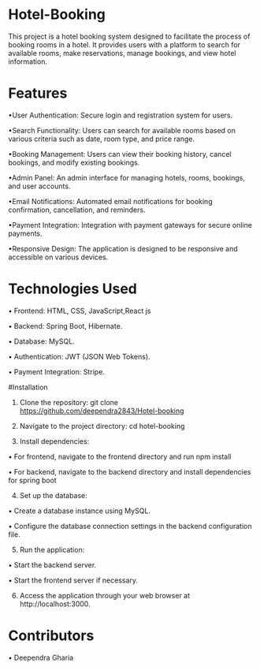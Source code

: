 
# Hotel-Booking

This project is a hotel booking system designed to facilitate the process of booking rooms in a hotel. It provides users with a platform to search for available rooms, make reservations, manage bookings, and view hotel information.

# Features
•User Authentication: Secure login and registration system for users.

•Search Functionality: Users can search for available rooms based on various criteria such as date, room type, and price range.

•Booking Management: Users can view their booking history, cancel bookings, and modify existing bookings.

•Admin Panel: An admin interface for managing hotels, rooms, bookings, and user accounts.

•Email Notifications: Automated email notifications for booking confirmation, cancellation, and reminders.

•Payment Integration: Integration with payment gateways for secure online payments.

•Responsive Design: The application is designed to be responsive and accessible on various devices.



# Technologies Used
•	Frontend: HTML, CSS, JavaScript,React js

•	Backend: Spring Boot, Hibernate.

•	Database: MySQL.

•	Authentication: JWT (JSON Web Tokens).

•	Payment Integration: Stripe.


#Installation
1.	Clone the repository: git clone https://github.com/deependra2843/Hotel-booking

2.	Navigate to the project directory: cd hotel-booking

3.	Install dependencies:

•	For frontend, navigate to the frontend directory and run npm install 

•	For backend, navigate to the backend directory and install dependencies for spring boot

4.	Set up the database:

•	Create a database instance using MySQL.

•	Configure the database connection settings in the backend configuration file.

5.	Run the application:

•	Start the backend server.

•	Start the frontend server if necessary.

6.	Access the application through your web browser at http://localhost:3000.

# Contributors
•	Deependra Gharia


